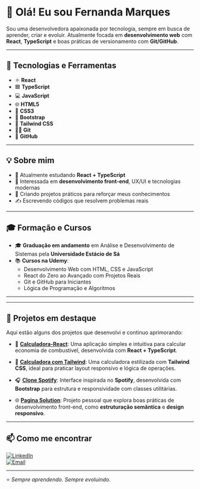# 👋 Olá! Eu sou Fernanda Marques

Sou uma desenvolvedora apaixonada por tecnologia, sempre em busca de aprender, criar e evoluir. Atualmente focada em **desenvolvimento web** com **React**, **TypeScript** e boas práticas de versionamento com **Git/GitHub**.

---

## 🚀 Tecnologias e Ferramentas

- ⚛️ **React**
- 🟦 **TypeScript**
- 💻 **JavaScript**
- 🌐 **HTML5**
- 🎨 **CSS3**
- 🧷 **Bootstrap**
- 🌿 **Tailwind CSS**
- 🧑‍💻 **Git**
- 🐙 **GitHub**

---

## 💡 Sobre mim

- 🎯 Atualmente estudando **React + TypeScript**
- 🧠 Interessada em **desenvolvimento front-end**, UX/UI e tecnologias modernas
- 🚧 Criando projetos práticos para reforçar meus conhecimentos
- ✍️ Escrevendo códigos que resolvem problemas reais

---

## 🎓 Formação e Cursos

- 🎓 **Graduação em andamento** em Análise e Desenvolvimento de Sistemas pela **Universidade Estácio de Sá**  
- 📚 **Cursos na Udemy**:
  - Desenvolvimento Web com HTML, CSS e JavaScript
  - React do Zero ao Avançado com Projetos Reais
  - Git e GitHub para Iniciantes
  - Lógica de Programação e Algoritmos

---
---

## **📌 Projetos em destaque**

  Aqui estão alguns dos projetos que desenvolvi e continuo aprimorando:

- 🔧 **[Calculadora-React](https://github.com/seu-usuario/calculadora-React)**: Uma aplicação simples e intuitiva para calcular economia de combustível, desenvolvida com **React + TypeScript**.

- 🧮 **[Calculadora com Tailwind](https://github.com/NandaCoderDev/calculadora-tailwind.git)**: Uma calculadora estilizada com **Tailwind CSS**, ideal para praticar layout responsivo e lógica de operações.

- 🎧 **[Clone Spotify](https://github.com/NandaCoderDev/clone-spotify.git)**: Interface inspirada no **Spotify**, desenvolvida com **Bootstrap** para estrutura e responsividade com classes utilitárias.

- 🌐 **[Pagina Solution](https://github.com/NandaCoderDev/pagina-Solution)**: Projeto pessoal que explora boas práticas de desenvolvimento front-end, como **estruturação semântica** e **design responsivo**.

---

## 📫 Como me encontrar

[![LinkedIn](https://img.shields.io/badge/-LinkedIn-0A66C2?style=flat&logo=linkedin&logoColor=white)](https://www.linkedin.com/in/fernanda-marques-6610261a0)  
[![Email](https://img.shields.io/badge/-nandacoderdev%40gmail.com-D14836?style=flat&logo=gmail&logoColor=white)](mailto:nandacoderdev@gmail.com)

---

⭐ *Sempre aprendendo. Sempre evoluindo.*
